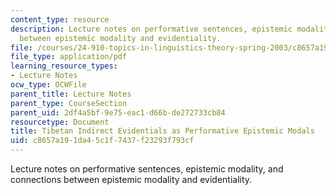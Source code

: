 ```yaml
---
content_type: resource
description: Lecture notes on performative sentences, epistemic modality, and connections
  between epistemic modality and evidentiality.
file: /courses/24-910-topics-in-linguistics-theory-spring-2003/c8657a191da45c1f7437f23293f793cf_3_epistemicperformative.pdf
file_type: application/pdf
learning_resource_types:
- Lecture Notes
ocw_type: OCWFile
parent_title: Lecture Notes
parent_type: CourseSection
parent_uid: 2df4a5bf-9e75-eac1-d66b-de272733cb84
resourcetype: Document
title: Tibetan Indirect Evidentials as Performative Epistemic Modals
uid: c8657a19-1da4-5c1f-7437-f23293f793cf
---
```

Lecture notes on performative sentences, epistemic modality, and connections between epistemic modality and evidentiality.